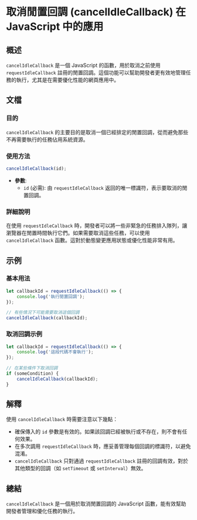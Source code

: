 <!--
Meta Description: # 取消閒置回調 (cancelIdleCallback) 在 JavaScript 中的應用 ## 概述 `cancelIdleCallback` 是一個 JavaScript 的函數，用於取消之前使用 `requestIdleCallback` 註冊的閒置回調。這個功能可以幫助開發者更有效地管理...
Meta Keywords: cancelidlecallback, requestidlecallback, javascript, callbackid, let
-->

# 取消閒置回調 (cancelIdleCallback) 在 JavaScript 中的應用

## 概述
`cancelIdleCallback` 是一個 JavaScript 的函數，用於取消之前使用 `requestIdleCallback` 註冊的閒置回調。這個功能可以幫助開發者更有效地管理任務的執行，尤其是在需要優化性能的網頁應用中。

## 文檔
### 目的
`cancelIdleCallback` 的主要目的是取消一個已經排定的閒置回調，從而避免那些不再需要執行的任務佔用系統資源。

### 使用方法
```javascript
cancelIdleCallback(id);
```
- **參數**:
  - `id` (必需): 由 `requestIdleCallback` 返回的唯一標識符，表示要取消的閒置回調。

### 詳細說明
在使用 `requestIdleCallback` 時，開發者可以將一些非緊急的任務排入隊列，讓瀏覽器在閒置時間執行它們。如果需要取消這些任務，可以使用 `cancelIdleCallback` 函數。這對於動態變更應用狀態或優化性能非常有用。

## 示例
### 基本用法
```javascript
let callbackId = requestIdleCallback(() => {
    console.log('執行閒置回調');
});

// 有些情況下可能需要取消這個回調
cancelIdleCallback(callbackId);
```

### 取消回調示例
```javascript
let callbackId = requestIdleCallback(() => {
    console.log('這段代碼不會執行');
});

// 在某些條件下取消回調
if (someCondition) {
    cancelIdleCallback(callbackId);
}
```

## 解釋
使用 `cancelIdleCallback` 時需要注意以下幾點：
- 確保傳入的 `id` 參數是有效的。如果該回調已經被執行或不存在，則不會有任何效果。
- 在多次調用 `requestIdleCallback` 時，應妥善管理每個回調的標識符，以避免混淆。
- `cancelIdleCallback` 只對通過 `requestIdleCallback` 註冊的回調有效，對於其他類型的回調（如 `setTimeout` 或 `setInterval`）無效。

## 總結
`cancelIdleCallback` 是一個用於取消閒置回調的 JavaScript 函數，能有效幫助開發者管理和優化任務的執行。